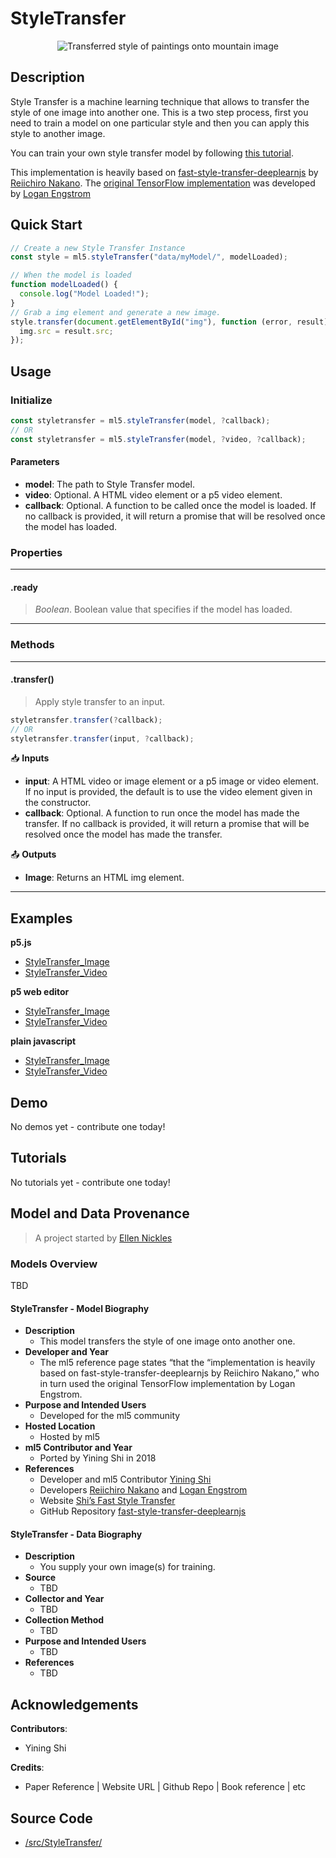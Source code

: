 # StyleTransfer

<center>
    <img class="header-img" alt="Transferred style of paintings onto mountain image" src="assets/header-styletransfer.png">
</center>

## Description

Style Transfer is a machine learning technique that allows to transfer the style of one image into another one. This is a two step process, first you need to train a model on one particular style and then you can apply this style to another image.

You can train your own style transfer model by following [this tutorial](https://github.com/ml5js/training-styletransfer).

This implementation is heavily based on [fast-style-transfer-deeplearnjs](https://github.com/reiinakano/fast-style-transfer-deeplearnjs) by [Reiichiro Nakano](https://github.com/reiinakano).
The [original TensorFlow implementation](https://github.com/lengstrom/fast-style-transfer) was developed by [Logan Engstrom](https://github.com/lengstrom)

## Quick Start

```js
// Create a new Style Transfer Instance
const style = ml5.styleTransfer("data/myModel/", modelLoaded);

// When the model is loaded
function modelLoaded() {
  console.log("Model Loaded!");
}
// Grab a img element and generate a new image.
style.transfer(document.getElementById("img"), function (error, result) {
  img.src = result.src;
});
```

## Usage

### Initialize

```js
const styletransfer = ml5.styleTransfer(model, ?callback);
// OR
const styletransfer = ml5.styleTransfer(model, ?video, ?callback);
```

#### Parameters

- **model**: The path to Style Transfer model.
- **video**: Optional. A HTML video element or a p5 video element.
- **callback**: Optional. A function to be called once the model is loaded. If no callback is provided, it will return a promise that will be resolved once the model has loaded.

### Properties

---

#### .ready

> _Boolean_. Boolean value that specifies if the model has loaded.

---

### Methods

---

#### .transfer()

> Apply style transfer to an input.

```js
styletransfer.transfer(?callback);
// OR
styletransfer.transfer(input, ?callback);
```

📥 **Inputs**

- **input**: A HTML video or image element or a p5 image or video element. If no input is provided, the default is to use the video element given in the constructor.
- **callback**: Optional. A function to run once the model has made the transfer. If no callback is provided, it will return a promise that will be resolved once the model has made the transfer.

📤 **Outputs**

- **Image**: Returns an HTML img element.

---

## Examples

**p5.js**

- [StyleTransfer_Image](https://github.com/ml5js/ml5-library/tree/main/examples/p5js/StyleTransfer/StyleTransfer_Image)
- [StyleTransfer_Video](https://github.com/ml5js/ml5-library/tree/main/examples/p5js/StyleTransfer/StyleTransfer_Video)

**p5 web editor**

- [StyleTransfer_Image](https://editor.p5js.org/ml5/sketches/StyleTransfer_Image)
- [StyleTransfer_Video](https://editor.p5js.org/ml5/sketches/StyleTransfer_Video)

**plain javascript**

- [StyleTransfer_Image](https://github.com/ml5js/ml5-library/tree/main/examples/javascript/StyleTransfer/StyleTransfer_Image)
- [StyleTransfer_Video](https://github.com/ml5js/ml5-library/tree/main/examples/javascript/StyleTransfer/StyleTransfer_Video)

## Demo

No demos yet - contribute one today!

## Tutorials

No tutorials yet - contribute one today!

## Model and Data Provenance

> A project started by [Ellen Nickles](https://github.com/ellennickles/)

### Models Overview

TBD

#### StyleTransfer - Model Biography

- **Description**
  - This model transfers the style of one image onto another one.
- **Developer and Year**
  - The ml5 reference page states “that the “implementation is heavily based on fast-style-transfer-deeplearnjs by Reiichiro Nakano,” who in turn used the original TensorFlow implementation by Logan Engstrom.
- **Purpose and Intended Users**
  - Developed for the ml5 community
- **Hosted Location**
  - Hosted by ml5
- **ml5 Contributor and Year**
  - Ported by Yining Shi in 2018
- **References**
  - Developer and ml5 Contributor [Yining Shi](https://1023.io/)
  - Developers [Reiichiro Nakano](https://github.com/reiinakano) and [Logan Engstrom](https://github.com/lengstrom)
  - Website [Shi’s Fast Style Transfer](https://yining1023.github.io/fast_style_transfer_in_ML5/)
  - GitHub Repository [fast-style-transfer-deeplearnjs](https://github.com/reiinakano/fast-style-transfer-deeplearnjs)

#### StyleTransfer - Data Biography

- **Description**
  - You supply your own image(s) for training.
- **Source**
  - TBD
- **Collector and Year**
  - TBD
- **Collection Method**
  - TBD
- **Purpose and Intended Users**
  - TBD
- **References**
  - TBD

## Acknowledgements

**Contributors**:

- Yining Shi

**Credits**:

- Paper Reference | Website URL | Github Repo | Book reference | etc

## Source Code

- [/src/StyleTransfer/](https://github.com/ml5js/ml5-library/tree/main/src/StyleTransfer)
